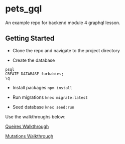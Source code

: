 # pets_gql

An example repo for backend module 4 graphql lesson.

## Getting Started

* Clone the repo and navigate to the project directory

* Create the database

```
psql
CREATE DATABASE furbabies;
\q
```

* Install packages `npm install`

* Run migrations `knex migrate:latest`

* Seed database `knex seed:run`

Use the walkthroughs below:

[Queires Walkthrough](https://backend.turing.io/module4/lessons/pets_gql_walkthrough_queries)

[Mutations Walkthrough](https://backend.turing.io/module4/lessons/pets_gql_walkthrough_mutations)

